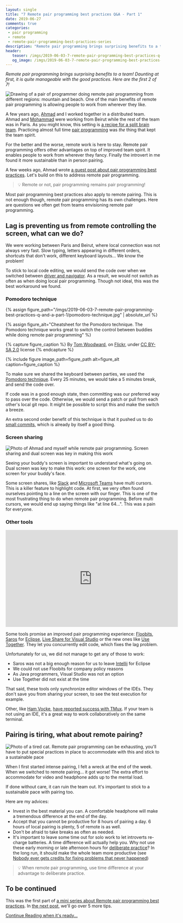 ```yaml
---
layout: single
title: "7 Remote pair programming best practices Q&A - Part 1"
date: 2019-06-27
comments: true
categories:
 - pair programming
 - remote
 - remote-pair-programming-best-practices-series
description: "Remote pair programming brings surprising benefits to a team! Daunting at first, it is quite manageable with the good practices. Learn how to workaround the connection lag with the pomodoro technique. Remote pair programming is also tiring, here are a few habits to stick to a sustainable pace."
header:
   teaser: /imgs/2019-06-03-7-remote-pair-programming-best-practices-q-and-a-part-1/remote-pairing-teaser.jpeg
   og_image: /imgs/2019-06-03-7-remote-pair-programming-best-practices-q-and-a-part-1/remote-pairing-og.jpeg
---
```

_Remote pair programming brings surprising benefits to a team! Daunting at first, it is quite manageable with the good practices. Here are the first 2 of 7!_

![Drawing of a pair of programmer doing remote pair programming from different regions: mountain and beach. One of the main benefits of remote pair programming is allowing people to work from wherever they like.]({{site.url}}/imgs/2019-06-03-7-remote-pair-programming-best-practices-q-and-a-part-1/remote-pairing.jpeg)

A few years ago, [Ahmad](https://ahmadatwi.me) and I worked together in a distributed team. Ahmad and [Mohammad](https://www.linkedin.com/in/mohammad-rida-a2084527/?originalSubdomain=lb) were working from Beirut while the rest of the team was in Paris. As you might know, this setting is [a recipe for a split brain team](https://martinfowler.com/articles/remote-or-co-located.html). Practicing almost full time [pair programming](/categories/#pair-programming) was _the_ thing that kept the team spirit.

For the better and the worse, remote work is here to stay. Remote pair programming offers other advantages on top of improved team spirit. It enables people to work from wherever they fancy. Finally the introvert in me found it more sustainable than in person pairing.

A few weeks ago, Ahmad wrote [a guest post about pair programming best practices](/10-pair-programming-questions-answers/). Let's build on this to address remote pair programming.

> 💡 Remote or not, pair programming remains pair programming!

Most pair programming best practices also apply to remote pairing. This is not enough though, remote pair programming has its own challenges. Here are questions we often get from teams envisioning remote pair programming.

## Lag is preventing us from remote controlling the screen, what can we do?

We were working between Paris and Beirut, where local connection was not always very fast. Slow typing, letters appearing in different orders, shortcuts that don't work, different keyboard layouts... We know the problem!

To stick to local code editing, we would send the code over when we switched between [driver and navigator](https://gist.github.com/jordanpoulton/607a8854673d9f22c696). As a result, we would not switch as often as when doing local pair programming. Though not ideal, this was the best workaround we found.

### Pomodoro technique

{% assign figure_path="/imgs/2019-06-03-7-remote-pair-programming-best-practices-q-and-a-part-1/pomodoro-technique.jpg" | absolute_url %}
    
{% assign figure_alt="Cheatsheet for the Pomodoro technique. The Pomodoro technique works great to switch the control between buddies while doing remote pair programming" %}
    
{% capture figure_caption %}
By [Tom Woodward](https://www.flickr.com/photos/bionicteaching/), on [Flickr](https://www.flickr.com/photos/bionicteaching/45191993455), under [CC BY-SA 2.0](https://creativecommons.org/licenses/by-sa/2.0/) license
{% endcapture %}
    
{% include figure image_path=figure_path alt=figure_alt caption=figure_caption %}

To make sure we shared the keyboard between parties, we used the [Pomodoro technique](https://en.wikipedia.org/wiki/Pomodoro_Technique). Every 25 minutes, we would take a 5 minutes break, and send the code over.

If code was in a good enough state, then committing was our preferred way to pass over the code. Otherwise, we would send a patch or pull from each other's local git repo. It might be possible to script this and make the switch a breeze.

An extra second order benefit of this technique is that it pushed us to do [small commits](http://www.conifersystems.com/2008/11/05/the-benefits-of-small-commits/), which is already by itself a good thing.

### Screen sharing

![Photo of Ahmad and myself while remote pair programming. Screen sharing and dual screen was key in making this work]({{site.url}}/imgs/2019-06-03-7-remote-pair-programming-best-practices-q-and-a-part-1/remote-pairing-setup.resized.jpg)

Seeing your buddy's screen is important to understand what's going on. Dual screen was key to make this work: one screen for the work, one screen for your buddy's face.

Some screen shares, like [Slack](https://slack.com) and [Microsoft Teams](https://teams.microsoft.com/downloads) have multi cursors. This is a killer feature to highlight code. At first, we very often found ourselves pointing to a line on the screen with our finger. This is one of the most frustrating thing to do when remote pair programming. Before multi cursors, we would end up saying things like "at line 64...". This was a pain for everyone.

### Other tools

<iframe width="560" height="315" src="https://www.youtube.com/embed/vq5FzSPmu-I" frameborder="0" allow="accelerometer; autoplay; encrypted-media; gyroscope; picture-in-picture" allowfullscreen></iframe>

Some tools promise an improved pair programming experience: [Floobits](https://floobits.com/), [Saros](https://www.saros-project.org/) for [Eclipse](https://www.eclipse.org/ide/), [Live Share for Visual Studio](https://visualstudio.microsoft.com/services/live-share/) or the new ones like [Use Together](https://www.use-together.com/). They let you concurrently edit code, which fixes the lag problem.

Unfortunately for us, we did not manage to get any of those to work:

*   Saros was not a big enough reason for us to leave [Intellij](https://www.jetbrains.com/idea/) for Eclipse
*   We could not use Floobits for company policy reasons
*   As Java programmers, Visual Studio was not an option
*   Use Together did not exist at the time

That said, these tools only synchronize editor windows of the IDEs. They don't save you from sharing your screen, to see the test execution for example.

Other, like [Ham Vocke](https://www.hamvocke.com/), [have reported success with TMux](https://www.hamvocke.com/blog/remote-pair-programming-with-tmux/). If your team is not using an IDE, it's a great way to work collaboratively on the same terminal.

## Pairing is tiring, what about remote pairing?

![Photo of a tired cat. Remote pair programming can be exhausting, you'll have to put special practices in place to accommodate with this and stick to a sustainable pace]({{site.url}}/imgs/2019-06-03-7-remote-pair-programming-best-practices-q-and-a-part-1/tired-cat.jpg)

When I first started intense pairing, I felt a wreck at the end of the week. When we switched to remote pairing... it got worse! The extra effort to accommodate for video and headphone adds up to the mental load.

If done without care, it can ruin the team out. It's important to stick to a sustainable pace with pairing too.

Here are my advices:

*   Invest in the best material you can. A comfortable headphone will make a tremendous difference at the end of the day.
*   Accept that you cannot be productive for 8 hours of pairing a day. 6 hours of local pairing is plenty, 5 of remote is as well.
*   Don't be afraid to take breaks as often as needed.
*   It's important to leave some time out for solo work to let introverts re-charge batteries. A time difference will actually help you. Why not use these early morning or late afternoon hours for [deliberate practice](/why-20-hours-of-code-kata-are-so-effective-for-learning-new-languages/)? In the long run, it should make the whole team more productive (see [Nobody ever gets credits for fixing problems that never happened](http://web.mit.edu/nelsonr/www/Repenning=Sterman_CMR_su01_.pdf))

> 💡 When remote pair programming, use time difference at your advantage to deliberate practice.

## To be continued

This was the first part of [a mini series about Remote pair programming best practices](/categories/#remote-pair-programming-best-practices-series). In [the next post](http://eepurl.com/dxKE95), we'll go over 5 more tips.

[Continue Reading when it's ready...](http://eepurl.com/dxKE95)

